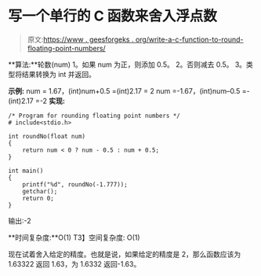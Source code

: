 # 写一个单行的 C 函数来舍入浮点数

> 原文:[https://www . geesforgeks . org/write-a-c-function-to-round-floating-point-numbers/](https://www.geeksforgeeks.org/write-a-c-function-to-round-floating-point-numbers/)

**算法:**轮数(num)
1。如果 num 为正，则添加 0.5。
2。否则减去 0.5。
3。类型将结果转换为 int 并返回。

**示例:**
num = 1.67，(int)num+0.5 =(int)2.17 = 2
num =-1.67，(int)num–0.5 =-(int)2.17 =-2
 **实现:**

```
/* Program for rounding floating point numbers */
# include<stdio.h>

int roundNo(float num)
{
    return num < 0 ? num - 0.5 : num + 0.5;
}

int main()
{
    printf("%d", roundNo(-1.777));
    getchar();
    return 0;
}
```

输出:-2

**时间复杂度:**O(1)
T3】空间复杂度: O(1)

现在试着舍入给定的精度。也就是说，如果给定的精度是 2，那么函数应该为 1.63322 返回 1.63，为 1.6332 返回-1.63。